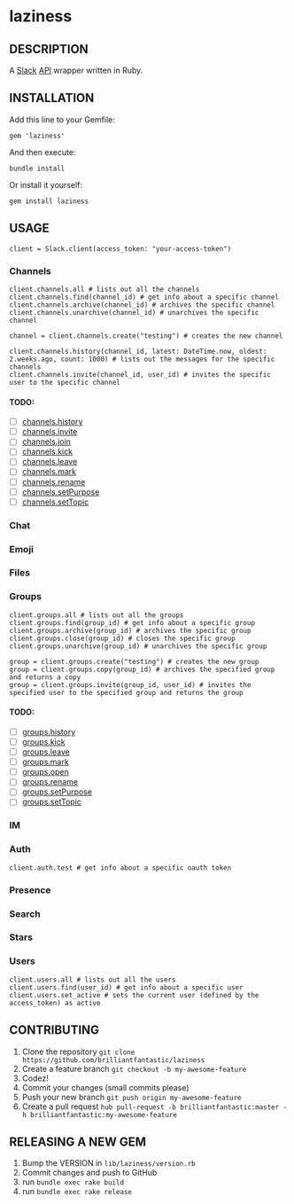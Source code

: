 laziness
========

## DESCRIPTION

A [Slack](http://slack.com) [API](http://api.slack.com) wrapper written in Ruby.

## INSTALLATION

Add this line to your Gemfile:

```
gem 'laziness'
```

And then execute:

```
bundle install
```

Or install it yourself:

```
gem install laziness
```

## USAGE

```
client = Slack.client(access_token: "your-access-token")
```

### Channels

```
client.channels.all # lists out all the channels
client.channels.find(channel_id) # get info about a specific channel
client.channels.archive(channel_id) # archives the specific channel
client.channels.unarchive(channel_id) # unarchives the specific channel

channel = client.channels.create("testing") # creates the new channel

client.channels.history(channel_id, latest: DateTime.now, oldest: 2.weeks.ago, count: 1000) # lists out the messages for the specific channels
client.channels.invite(channel_id, user_id) # invites the specific user to the specific channel
```

#### TODO:

- [ ] [channels.history](https://api.slack.com/methods/channels.history)
- [ ] [channels.invite](https://api.slack.com/methods/channels.invite)
- [ ] [channels.join](https://api.slack.com/methods/channels.join)
- [ ] [channels.kick](https://api.slack.com/methods/channels.kick)
- [ ] [channels.leave](https://api.slack.com/methods/channels.leave)
- [ ] [channels.mark](https://api.slack.com/methods/channels.mark)
- [ ] [channels.rename](https://api.slack.com/methods/channels.rename)
- [ ] [channels.setPurpose](https://api.slack.com/methods/channels.setPurpose)
- [ ] [channels.setTopic](https://api.slack.com/methods/channels.setTopic)

### Chat

### Emoji

### Files

### Groups

```
client.groups.all # lists out all the groups
client.groups.find(group_id) # get info about a specific group
client.groups.archive(group_id) # archives the specific group
client.groups.close(group_id) # closes the specific group
client.groups.unarchive(group_id) # unarchives the specific group

group = client.groups.create("testing") # creates the new group
group = client.groups.copy(group_id) # archives the specified group and returns a copy
group = client.groups.invite(group_id, user_id) # invites the specified user to the specified group and returns the group
```

#### TODO:

- [ ] [groups.history](https://api.slack.com/methods/groups.history)
- [ ] [groups.kick](https://api.slack.com/methods/groups.kick)
- [ ] [groups.leave](https://api.slack.com/methods/groups.leave)
- [ ] [groups.mark](https://api.slack.com/methods/groups.mark)
- [ ] [groups.open](https://api.slack.com/methods/groups.open)
- [ ] [groups.rename](https://api.slack.com/methods/groups.rename)
- [ ] [groups.setPurpose](https://api.slack.com/methods/groups.setPurpose)
- [ ] [groups.setTopic](https://api.slack.com/methods/groups.setTopic)

### IM

### Auth

```
client.auth.test # get info about a specific oauth token
```

### Presence

### Search

### Stars

### Users

```
client.users.all # lists out all the users
client.users.find(user_id) # get info about a specific user
client.users.set_active # sets the current user (defined by the access_token) as active
```

## CONTRIBUTING

1. Clone the repository `git clone https://github.com/brilliantfantastic/laziness`
1. Create a feature branch `git checkout -b my-awesome-feature`
1. Codez!
1. Commit your changes (small commits please)
1. Push your new branch `git push origin my-awesome-feature`
1. Create a pull request `hub pull-request -b brilliantfantastic:master -h brilliantfantastic:my-awesome-feature`

## RELEASING A NEW GEM

1. Bump the VERSION in `lib/laziness/version.rb`
1. Commit changes and push to GitHub
1. run `bundle exec rake build`
1. run `bundle exec rake release`
